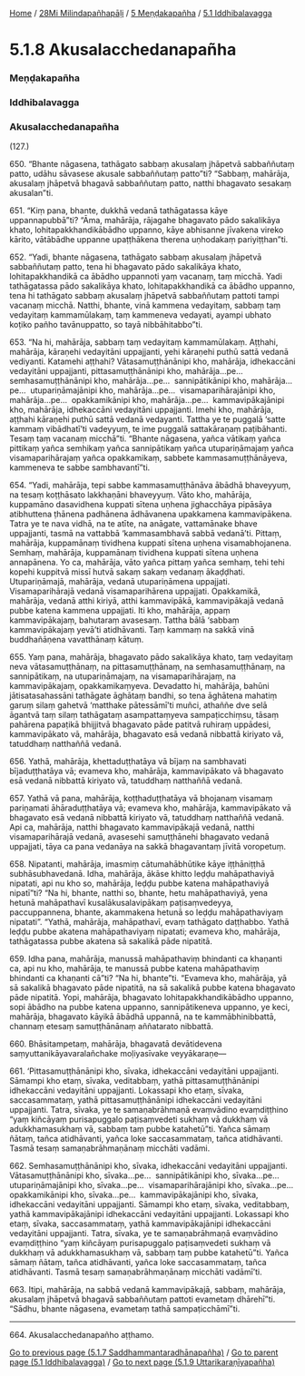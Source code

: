 
[Home](/) / [28Mi Milindapañhapāḷi](/tipitaka/28Mi.md) / [5 Meṇḍakapañha](/tipitaka/28Mi/5.md) / [5.1 Iddhibalavagga](/tipitaka/28Mi/5/5.1.md)

# 5.1.8 Akusalacchedanapañha

### Meṇḍakapañha

### Iddhibalavagga

### Akusalacchedanapañha

(127.)

650\. “Bhante nāgasena, tathāgato sabbaṃ akusalaṃ jhāpetvā sabbaññutaṃ patto, udāhu sāvasese akusale sabbaññutaṃ patto”ti? “Sabbaṃ, mahārāja, akusalaṃ jhāpetvā bhagavā sabbaññutaṃ patto, natthi bhagavato sesakaṃ akusalan”ti.

651\. “Kiṃ pana, bhante, dukkhā vedanā tathāgatassa kāye uppannapubbā”ti? “Āma, mahārāja, rājagahe bhagavato pādo sakalikāya khato, lohitapakkhandikābādho uppanno, kāye abhisanne jīvakena vireko kārito, vātābādhe uppanne upaṭṭhākena therena uṇhodakaṃ pariyiṭṭhan”ti.

652\. “Yadi, bhante nāgasena, tathāgato sabbaṃ akusalaṃ jhāpetvā sabbaññutaṃ patto, tena hi bhagavato pādo sakalikāya khato, lohitapakkhandikā ca ābādho uppannoti yaṃ vacanaṃ, taṃ micchā. Yadi tathāgatassa pādo sakalikāya khato, lohitapakkhandikā ca ābādho uppanno, tena hi tathāgato sabbaṃ akusalaṃ jhāpetvā sabbaññutaṃ pattoti tampi vacanaṃ micchā. Natthi, bhante, vinā kammena vedayitaṃ, sabbaṃ taṃ vedayitaṃ kammamūlakaṃ, taṃ kammeneva vedayati, ayampi ubhato koṭiko pañho tavānuppatto, so tayā nibbāhitabbo”ti.

653\. “Na hi, mahārāja, sabbaṃ taṃ vedayitaṃ kammamūlakaṃ. Aṭṭhahi, mahārāja, kāraṇehi vedayitāni uppajjanti, yehi kāraṇehi puthū sattā vedanā vediyanti. Katamehi aṭṭhahi? Vātasamuṭṭhānānipi kho, mahārāja, idhekaccāni vedayitāni uppajjanti, pittasamuṭṭhānānipi kho, mahārāja…pe…  semhasamuṭṭhānānipi kho, mahārāja…pe…  sannipātikānipi kho, mahārāja…pe…  utupariṇāmajānipi kho, mahārāja…pe…  visamaparihārajānipi kho, mahārāja…pe…  opakkamikānipi kho, mahārāja…pe…  kammavipākajānipi kho, mahārāja, idhekaccāni vedayitāni uppajjanti. Imehi kho, mahārāja, aṭṭhahi kāraṇehi puthū sattā vedanā vedayanti. Tattha ye te puggalā ‘satte kammaṃ vibādhatī’ti vadeyyuṃ, te ime puggalā sattakāraṇaṃ paṭibāhanti. Tesaṃ taṃ vacanaṃ micchā”ti. “Bhante nāgasena, yañca vātikaṃ yañca pittikaṃ yañca semhikaṃ yañca sannipātikaṃ yañca utupariṇāmajaṃ yañca visamaparihārajaṃ yañca opakkamikaṃ, sabbete kammasamuṭṭhānāyeva, kammeneva te sabbe sambhavantī”ti.

654\. “Yadi, mahārāja, tepi sabbe kammasamuṭṭhānāva ābādhā bhaveyyuṃ, na tesaṃ koṭṭhāsato lakkhaṇāni bhaveyyuṃ. Vāto kho, mahārāja, kuppamāno dasavidhena kuppati sītena uṇhena jighacchāya pipāsāya atibhuttena ṭhānena padhānena ādhāvanena upakkamena kammavipākena. Tatra ye te nava vidhā, na te atīte, na anāgate, vattamānake bhave uppajjanti, tasmā na vattabbā ‘kammasambhavā sabbā vedanā’ti. Pittaṃ, mahārāja, kuppamānaṃ tividhena kuppati sītena uṇhena visamabhojanena. Semhaṃ, mahārāja, kuppamānaṃ tividhena kuppati sītena uṇhena annapānena. Yo ca, mahārāja, vāto yañca pittaṃ yañca semhaṃ, tehi tehi kopehi kuppitvā missī hutvā sakaṃ sakaṃ vedanaṃ ākaḍḍhati. Utupariṇāmajā, mahārāja, vedanā utupariṇāmena uppajjati. Visamaparihārajā vedanā visamaparihārena uppajjati. Opakkamikā, mahārāja, vedanā atthi kiriyā, atthi kammavipākā, kammavipākajā vedanā pubbe katena kammena uppajjati. Iti kho, mahārāja, appaṃ kammavipākajaṃ, bahutaraṃ avasesaṃ. Tattha bālā ‘sabbaṃ kammavipākajaṃ yevā’ti atidhāvanti. Taṃ kammaṃ na sakkā vinā buddhañāṇena vavatthānaṃ kātuṃ.

655\. Yaṃ pana, mahārāja, bhagavato pādo sakalikāya khato, taṃ vedayitaṃ neva vātasamuṭṭhānaṃ, na pittasamuṭṭhānaṃ, na semhasamuṭṭhānaṃ, na sannipātikaṃ, na utupariṇāmajaṃ, na visamaparihārajaṃ, na kammavipākajaṃ, opakkamikaṃyeva. Devadatto hi, mahārāja, bahūni jātisatasahassāni tathāgate āghātaṃ bandhi, so tena āghātena mahatiṃ garuṃ silaṃ gahetvā ‘matthake pātessāmī’ti muñci, athaññe dve selā āgantvā taṃ silaṃ tathāgataṃ asampattaṃyeva sampaṭicchiṃsu, tāsaṃ pahārena papaṭikā bhijjitvā bhagavato pāde patitvā ruhiraṃ uppādesi, kammavipākato vā, mahārāja, bhagavato esā vedanā nibbattā kiriyato vā, tatuddhaṃ natthaññā vedanā.

656\. Yathā, mahārāja, khettaduṭṭhatāya vā bījaṃ na sambhavati bījaduṭṭhatāya vā; evameva kho, mahārāja, kammavipākato vā bhagavato esā vedanā nibbattā kiriyato vā, tatuddhaṃ natthaññā vedanā.

657\. Yathā vā pana, mahārāja, koṭṭhaduṭṭhatāya vā bhojanaṃ visamaṃ pariṇamati āhāraduṭṭhatāya vā; evameva kho, mahārāja, kammavipākato vā bhagavato esā vedanā nibbattā kiriyato vā, tatuddhaṃ natthaññā vedanā. Api ca, mahārāja, natthi bhagavato kammavipākajā vedanā, natthi visamaparihārajā vedanā, avasesehi samuṭṭhānehi bhagavato vedanā uppajjati, tāya ca pana vedanāya na sakkā bhagavantaṃ jīvitā voropetuṃ.

658\. Nipatanti, mahārāja, imasmiṃ cātumahābhūtike kāye iṭṭhāniṭṭhā subhāsubhavedanā. Idha, mahārāja, ākāse khitto leḍḍu mahāpathaviyā nipatati, api nu kho so, mahārāja, leḍḍu pubbe katena mahāpathaviyā nipatī”ti? “Na hi, bhante, natthi so, bhante, hetu mahāpathaviyā, yena hetunā mahāpathavī kusalākusalavipākaṃ paṭisaṃvedeyya, paccuppannena, bhante, akammakena hetunā so leḍḍu mahāpathaviyaṃ nipatati”. “Yathā, mahārāja, mahāpathavī, evaṃ tathāgato daṭṭhabbo. Yathā leḍḍu pubbe akatena mahāpathaviyaṃ nipatati; evameva kho, mahārāja, tathāgatassa pubbe akatena sā sakalikā pāde nipatitā.

659\. Idha pana, mahārāja, manussā mahāpathaviṃ bhindanti ca khaṇanti ca, api nu kho, mahārāja, te manussā pubbe katena mahāpathaviṃ bhindanti ca khaṇanti cā”ti? “Na hi, bhante”ti. “Evameva kho, mahārāja, yā sā sakalikā bhagavato pāde nipatitā, na sā sakalikā pubbe katena bhagavato pāde nipatitā. Yopi, mahārāja, bhagavato lohitapakkhandikābādho uppanno, sopi ābādho na pubbe katena uppanno, sannipātikeneva uppanno, ye keci, mahārāja, bhagavato kāyikā ābādhā uppannā, na te kammābhinibbattā, channaṃ etesaṃ samuṭṭhānānaṃ aññatarato nibbattā.

660\. Bhāsitampetaṃ, mahārāja, bhagavatā devātidevena saṃyuttanikāyavaralañchake moḷiyasīvake veyyākaraṇe—

661\. ‘Pittasamuṭṭhānānipi kho, sīvaka, idhekaccāni vedayitāni uppajjanti. Sāmampi kho etaṃ, sīvaka, veditabbaṃ, yathā pittasamuṭṭhānānipi idhekaccāni vedayitāni uppajjanti. Lokassapi kho etaṃ, sīvaka, saccasammataṃ, yathā pittasamuṭṭhānānipi idhekaccāni vedayitāni uppajjanti. Tatra, sīvaka, ye te samaṇabrāhmaṇā evaṃvādino evaṃdiṭṭhino “yaṃ kiñcāyaṃ purisapuggalo paṭisaṃvedeti sukhaṃ vā dukkhaṃ vā adukkhamasukhaṃ vā, sabbaṃ taṃ pubbe katahetū”ti. Yañca sāmaṃ ñātaṃ, tañca atidhāvanti, yañca loke saccasammataṃ, tañca atidhāvanti. Tasmā tesaṃ samaṇabrāhmaṇānaṃ micchāti vadāmi.

662\. Semhasamuṭṭhānānipi kho, sīvaka, idhekaccāni vedayitāni uppajjanti. Vātasamuṭṭhānānipi kho, sīvaka…pe…  sannipātikānipi kho, sīvaka…pe…  utupariṇāmajānipi kho, sīvaka…pe…  visamaparihārajānipi kho, sīvaka…pe…  opakkamikānipi kho, sīvaka…pe…  kammavipākajānipi kho, sīvaka, idhekaccāni vedayitāni uppajjanti. Sāmampi kho etaṃ, sīvaka, veditabbaṃ, yathā kammavipākajānipi idhekaccāni vedayitāni uppajjanti. Lokassapi kho etaṃ, sīvaka, saccasammataṃ, yathā kammavipākajānipi idhekaccāni vedayitāni uppajjanti. Tatra, sīvaka, ye te samaṇabrāhmaṇā evaṃvādino evaṃdiṭṭhino “yaṃ kiñcāyaṃ purisapuggalo paṭisaṃvedeti sukhaṃ vā dukkhaṃ vā adukkhamasukhaṃ vā, sabbaṃ taṃ pubbe katahetū”ti. Yañca sāmaṃ ñātaṃ, tañca atidhāvanti, yañca loke saccasammataṃ, tañca atidhāvanti. Tasmā tesaṃ samaṇabrāhmaṇānaṃ micchāti vadāmī’ti.

663\. Itipi, mahārāja, na sabbā vedanā kammavipākajā, sabbaṃ, mahārāja, akusalaṃ jhāpetvā bhagavā sabbaññutaṃ pattoti evametaṃ dhārehī”ti. “Sādhu, bhante nāgasena, evametaṃ tathā sampaṭicchāmī”ti.

---

664\. Akusalacchedanapañho aṭṭhamo.



[Go to previous page (5.1.7 Saddhammantaradhānapañha)](/tipitaka/28Mi/5/5.1/5.1.7.md) / [Go to parent page (5.1 Iddhibalavagga)](/tipitaka/28Mi/5/5.1.md) / [Go to next page (5.1.9 Uttarikaraṇīyapañha)](/tipitaka/28Mi/5/5.1/5.1.9.md)


